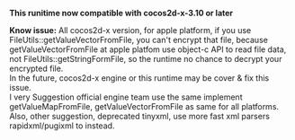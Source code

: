 **This runitime now compatible with cocos2d-x-3.10 or later**

**Know issue:**
 All cocos2d-x version, for apple platform, if you use FileUtils::getValueVectorFromFile, you can't encrypt that file, because getValueVectorFromFile at apple platfom use object-c API to read file data, not FileUtils::getStringFormFile, so the runtime no chance to decrypt your encrypted file.  
In the future, cocos2d-x engine or this runtime may be cover & fix this issue.  
I very Suggestion official engine team use the same implement getValueMapFromFile, getValueVectorFromFile as same for all platforms.  
Also, other suggestion, deprecated tinyxml, use more fast xml parsers rapidxml/pugixml to instead.
